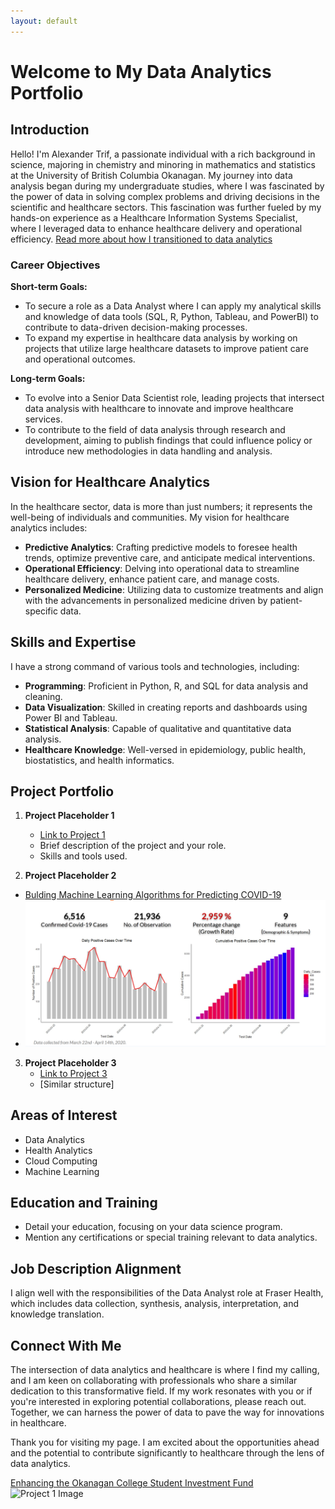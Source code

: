 ```yaml
---
layout: default
---
```


# Welcome to My Data Analytics Portfolio

## Introduction

Hello! I'm Alexander Trif, a passionate individual with a rich background in science, majoring in chemistry and minoring in mathematics and statistics at the University of British Columbia Okanagan. My journey into data analysis began during my undergraduate studies, where I was fascinated by the power of data in solving complex problems and driving decisions in the scientific and healthcare sectors. This fascination was further fueled by my hands-on experience as a Healthcare Information Systems Specialist, where I leveraged data to enhance healthcare delivery and operational efficiency. [Read more about how I transitioned to data analytics](why_data.md)

### Career Objectives

**Short-term Goals:**
- To secure a role as a Data Analyst where I can apply my analytical skills and knowledge of data tools (SQL, R, Python, Tableau, and PowerBI) to contribute to data-driven decision-making processes.
- To expand my expertise in healthcare data analysis by working on projects that utilize large healthcare datasets to improve patient care and operational outcomes.

**Long-term Goals:**
- To evolve into a Senior Data Scientist role, leading projects that intersect data analysis with healthcare to innovate and improve healthcare services.
- To contribute to the field of data analysis through research and development, aiming to publish findings that could influence policy or introduce new methodologies in data handling and analysis.

## Vision for Healthcare Analytics

In the healthcare sector, data is more than just numbers; it represents the well-being of individuals and communities. My vision for healthcare analytics includes:

- **Predictive Analytics**: Crafting predictive models to foresee health trends, optimize preventive care, and anticipate medical interventions.
- **Operational Efficiency**: Delving into operational data to streamline healthcare delivery, enhance patient care, and manage costs.
- **Personalized Medicine**: Utilizing data to customize treatments and align with the advancements in personalized medicine driven by patient-specific data.

## Skills and Expertise

I have a strong command of various tools and technologies, including:

- **Programming**: Proficient in Python, R, and SQL for data analysis and cleaning.
- **Data Visualization**: Skilled in creating reports and dashboards using Power BI and Tableau.
- **Statistical Analysis**: Capable of qualitative and quantitative data analysis.
- **Healthcare Knowledge**: Well-versed in epidemiology, public health, biostatistics, and health informatics.

## Project Portfolio

1. **Project Placeholder 1**
   - [Link to Project 1](project_1.md)
   - Brief description of the project and your role.
   - Skills and tools used.

2. **Project Placeholder 2**
- [Bulding Machine Learning Algorithms for Predicting COVID-19](/assets/DSCI_401_Presentation.pdf)
- ![Project 2 Image](/assets/img/covid-proj.png)

3. **Project Placeholder 3**
   - [Link to Project 3](#)
   - [Similar structure]

## Areas of Interest

- Data Analytics
- Health Analytics
- Cloud Computing
- Machine Learning

## Education and Training

- Detail your education, focusing on your data science program.
- Mention any certifications or special training relevant to data analytics.

## Job Description Alignment

I align well with the responsibilities of the Data Analyst role at Fraser Health, which includes data collection, synthesis, analysis, interpretation, and knowledge translation.

## Connect With Me

The intersection of data analytics and healthcare is where I find my calling, and I am keen on collaborating with professionals who share a similar dedication to this transformative field. If my work resonates with you or if you're interested in exploring potential collaborations, please reach out. Together, we can harness the power of data to pave the way for innovations in healthcare.

Thank you for visiting my page. I am excited about the opportunities ahead and the potential to contribute significantly to healthcare through the lens of data analytics.

[Enhancing the Okanagan College Student Investment Fund](#)
![Project 1 Image]()





